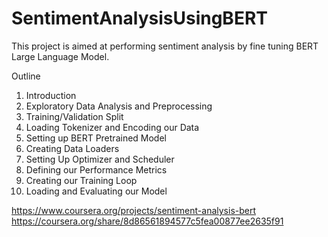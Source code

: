 # SentimentAnalysisUsingBERT

This project is aimed at performing sentiment analysis by fine tuning BERT Large Language Model.

Outline
1. Introduction
2. Exploratory Data Analysis and Preprocessing
3. Training/Validation Split
4. Loading Tokenizer and Encoding our Data
5. Setting up BERT Pretrained Model
6. Creating Data Loaders
7. Setting Up Optimizer and Scheduler
8. Defining our Performance Metrics
9. Creating our Training Loop
10. Loading and Evaluating our Model

https://www.coursera.org/projects/sentiment-analysis-bert
https://coursera.org/share/8d86561894577c5fea00877ee2635f91
